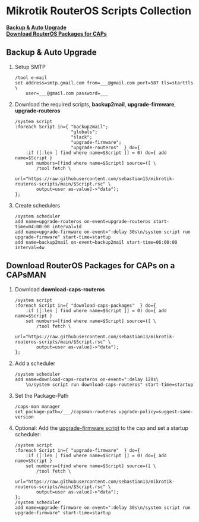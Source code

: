 # Mikrotik RouterOS Scripts Collection

**[Backup & Auto Upgrade](#backup--auto-upgrade)**<br>
**[Download RouterOS Packages for CAPs](#download-routeros-packages-for-caps-on-a-capsman)**

## Backup & Auto Upgrade

1. Setup SMTP

	```
	/tool e-mail
	set address=smtp.gmail.com from=___@gmail.com port=587 tls=starttls \
	    user=___@gmail.com password=___
	```

2. Download the required scripts, **backup2mail**, **upgrade-firmware**, **upgrade-routeros**

	```
	/system script
	:foreach Script in={ "backup2mail";
	                     "globals";
	                     "slack";
	                     "upgrade-firmware";
	                     "upgrade-routeros"  } do={
	    :if ([:len [ find where name=$Script ]] = 0) do={ add name=$Script }
	    set numbers=[find where name=$Script] source=([ \
	        /tool fetch \
	        url="https://raw.githubusercontent.com/sebastian13/mikrotik-routeros-scripts/main/$Script.rsc" \
	        output=user as-value]->"data");
	};
	```

3. Create schedulers

	```
	/system scheduler
	add name=upgrade-routeros on-event=upgrade-routeros start-time=04:00:00 interval=1d
	add name=upgrade-firmware on-event=":delay 30s\n/system script run upgrade-firmware" start-time=startup
	add name=backup2mail on-event=backup2mail start-time=06:00:00 interval=4w
	```

## Download RouterOS Packages for CAPs on a CAPsMAN

1. Download **download-caps-routeros**

	```
	/system script
	:foreach Script in={ "download-caps-packages"  } do={
	    :if ([:len [ find where name=$Script ]] = 0) do={ add name=$Script }
	    set numbers=[find where name=$Script] source=([ \
	        /tool fetch \
	        url="https://raw.githubusercontent.com/sebastian13/mikrotik-routeros-scripts/main/$Script.rsc" \
	        output=user as-value]->"data");
	};
	```

2. Add a scheduler

	```
	/system scheduler
	add name=download-caps-routeros on-event=":delay 120s\
	    \n/system script run download-caps-routeros" start-time=startup
	```

3. Set the Package-Path

	```
	/caps-man manager
	set package-path=/___/capsman-routeros upgrade-policy=suggest-same-version
	```

4. Optional: Add the [upgrade-firmware script](https://github.com/sebastian13/mikrotik-routeros-scripts/blob/main/upgrade-firmware.rsc) to the cap and set a startup scheduler:

    ```
    /system script
	:foreach Script in={ "upgrade-firmware"  } do={
	    :if ([:len [ find where name=$Script ]] = 0) do={ add name=$Script }
	    set numbers=[find where name=$Script] source=([ \
	        /tool fetch \
	        url="https://raw.githubusercontent.com/sebastian13/mikrotik-routeros-scripts/main/$Script.rsc" \
	        output=user as-value]->"data");
	};
	/system scheduler
	add name=upgrade-firmware on-event=":delay 30s\n/system script run upgrade-firmware" start-time=startup
    ```
